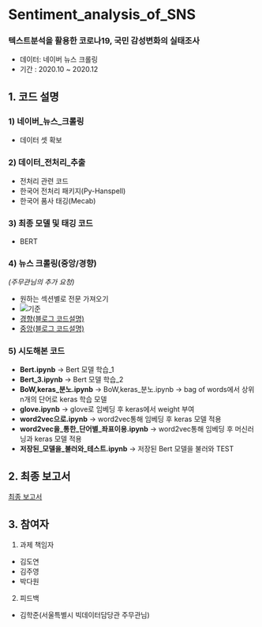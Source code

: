 # Sentiment_analysis_of_SNS
### 텍스트분석을 활용한 코로나19, 국민 감성변화의 실태조사
* 데이터: 네이버 뉴스 크롤링
* 기간 : 2020.10 ~ 2020.12

## 1. 코드 설명 

### 1) 네이버_뉴스_크롤링
  * 데이터 셋 확보

### 2) 데이터_전처리_추출
  * 전처리 관련 코드
  * 한국어 전처리 패키지(Py-Hanspell)
  * 한국어 품사 태깅(Mecab)

### 3) 최종 모델 및 태깅 코드
  * BERT

### 4) 뉴스 크롤링(중앙/경향)

 *(주무관님의 추가 요청)*
  * 원하는 섹션별로 전문 가져오기 
  * ![기준](https://user-images.githubusercontent.com/60343930/148387120-a6951027-0861-4386-9eaf-147641881c1f.png)
  * [경향(블로그 코드설명)](https://pickwon.tistory.com/74)
  * [중앙(블로그 코드설명)](https://pickwon.tistory.com/71)

### 5) 시도해본 코드
  * __Bert.ipynb__ -> Bert 모델 학습_1
  * __Bert_3.ipynb__ -> Bert 모델 학습_2
  * __BoW,keras_분노.ipynb__ -> BoW,keras_분노.ipynb -> bag of words에서 상위 n개의 단어로 keras 학습 모델
  * __glove.ipynb__ -> glove로 임베딩 후 keras에서 weight 부여
  * __word2vec으로.ipynb__ -> word2vec통해 임베딩 후 keras 모델 적용
  * __word2vec을_통한_단어별_좌표이용.ipynb__ -> word2vec통해 임베딩 후 머신러닝과 keras 모델 적용
  * __저장된_모델을_불러와_테스트.ipynb__ -> 저장된 Bert 모델을 불러와 TEST

## 2. 최종 보고서 

[최종 보고서](https://drive.google.com/file/d/1dQZiu08gpMPn4Te9dkGFJKTh6D8X2Amf/view?usp=sharing)


## 3. 참여자

1) 과제 책임자 
 * 김도연
 * 김주영
 * 박다원

2) 피드백
 * 김학준(서울특별시 빅데이터담당관 주무관님)



